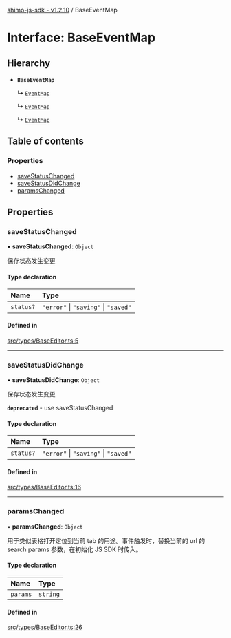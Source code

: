 [shimo-js-sdk - v1.2.10](/README.md) / BaseEventMap

# Interface: BaseEventMap

## Hierarchy

- **`BaseEventMap`**

  ↳ [`EventMap`](/interfaces/DocumentPro.EventMap.md)

  ↳ [`EventMap`](/interfaces/Document.EventMap.md)

  ↳ [`EventMap`](/interfaces/Spreadsheet.EventMap.md)

## Table of contents

### Properties

- [saveStatusChanged](/interfaces/BaseEventMap.md#savestatuschanged)
- [saveStatusDidChange](/interfaces/BaseEventMap.md#savestatusdidchange)
- [paramsChanged](/interfaces/BaseEventMap.md#paramschanged)

## Properties

### saveStatusChanged

• **saveStatusChanged**: `Object`

保存状态发生变更

#### Type declaration

| Name | Type |
| :------ | :------ |
| `status?` | ``"error"`` \| ``"saving"`` \| ``"saved"`` |

#### Defined in

[src/types/BaseEditor.ts:5](https://github.com/byte9527/shimo-js-sdk/blob/main/src/types/BaseEditor.ts#L5)

___

### saveStatusDidChange

• **saveStatusDidChange**: `Object`

保存状态发生变更

**`deprecated`** - use saveStatusChanged

#### Type declaration

| Name | Type |
| :------ | :------ |
| `status?` | ``"error"`` \| ``"saving"`` \| ``"saved"`` |

#### Defined in

[src/types/BaseEditor.ts:16](https://github.com/byte9527/shimo-js-sdk/blob/main/src/types/BaseEditor.ts#L16)

___

### paramsChanged

• **paramsChanged**: `Object`

用于类似表格打开定位到当前 tab 的用途。事件触发时，替换当前的 url 的 search params 参数，在初始化 JS SDK 时传入。

#### Type declaration

| Name | Type |
| :------ | :------ |
| `params` | `string` |

#### Defined in

[src/types/BaseEditor.ts:26](https://github.com/byte9527/shimo-js-sdk/blob/main/src/types/BaseEditor.ts#L26)
